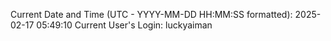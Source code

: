 Current Date and Time (UTC - YYYY-MM-DD HH:MM:SS formatted): 2025-02-17 05:49:10
Current User's Login: luckyaiman
